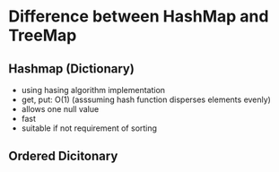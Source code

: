 # Difference between HashMap and TreeMap

## Hashmap (Dictionary)

- using hasing algorithm implementation
- get, put: O(1) (asssuming hash function disperses elements evenly)
- allows one null value
- fast
- suitable if not requirement of sorting


## Ordered Dicitonary 
